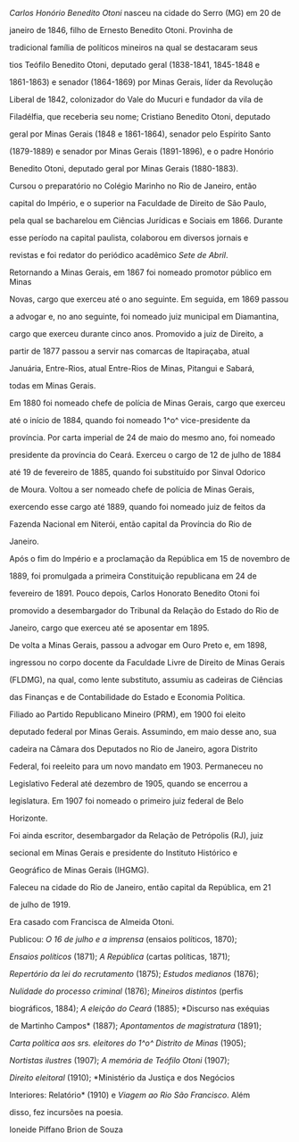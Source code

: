 

*Carlos Honório Benedito Otoni* nasceu na cidade do Serro (MG) em 20 de

janeiro de 1846, filho de Ernesto Benedito Otoni. Provinha de

tradicional família de políticos mineiros na qual se destacaram seus

tios Teófilo Benedito Otoni, deputado geral (1838-1841, 1845-1848 e

1861-1863) e senador (1864-1869) por Minas Gerais, líder da Revolução

Liberal de 1842, colonizador do Vale do Mucuri e fundador da vila de

Filadélfia, que receberia seu nome; Cristiano Benedito Otoni, deputado

geral por Minas Gerais (1848 e 1861-1864), senador pelo Espírito Santo

(1879-1889) e senador por Minas Gerais (1891-1896), e o padre Honório

Benedito Otoni, deputado geral por Minas Gerais (1880-1883).



Cursou o preparatório no Colégio Marinho no Rio de Janeiro, então

capital do Império, e o superior na Faculdade de Direito de São Paulo,

pela qual se bacharelou em Ciências Jurídicas e Sociais em 1866. Durante

esse período na capital paulista, colaborou em diversos jornais e

revistas e foi redator do periódico acadêmico *Sete de Abril*.



Retornando a Minas Gerais, em 1867 foi nomeado promotor público em Minas

Novas, cargo que exerceu até o ano seguinte. Em seguida, em 1869 passou

a advogar e, no ano seguinte, foi nomeado juiz municipal em Diamantina,

cargo que exerceu durante cinco anos. Promovido a juiz de Direito, a

partir de 1877 passou a servir nas comarcas de Itapiraçaba, atual

Januária, Entre-Rios, atual Entre-Rios de Minas, Pitangui e Sabará,

todas em Minas Gerais.



Em 1880 foi nomeado chefe de polícia de Minas Gerais, cargo que exerceu

até o início de 1884, quando foi nomeado 1^o^ vice-presidente da

província. Por carta imperial de 24 de maio do mesmo ano, foi nomeado

presidente da província do Ceará. Exerceu o cargo de 12 de julho de 1884

até 19 de fevereiro de 1885, quando foi substituído por Sinval Odorico

de Moura. Voltou a ser nomeado chefe de polícia de Minas Gerais,

exercendo esse cargo até 1889, quando foi nomeado juiz de feitos da

Fazenda Nacional em Niterói, então capital da Província do Rio de

Janeiro.



Após o fim do Império e a proclamação da República em 15 de novembro de

1889, foi promulgada a primeira Constituição republicana em 24 de

fevereiro de 1891. Pouco depois, Carlos Honorato Benedito Otoni foi

promovido a desembargador do Tribunal da Relação do Estado do Rio de

Janeiro, cargo que exerceu até se aposentar em 1895.



De volta a Minas Gerais, passou a advogar em Ouro Preto e, em 1898,

ingressou no corpo docente da Faculdade Livre de Direito de Minas Gerais

(FLDMG), na qual, como lente substituto, assumiu as cadeiras de Ciências

das Finanças e de Contabilidade do Estado e Economia Política.



Filiado ao Partido Republicano Mineiro (PRM), em 1900 foi eleito

deputado federal por Minas Gerais. Assumindo, em maio desse ano, sua

cadeira na Câmara dos Deputados no Rio de Janeiro, agora Distrito

Federal, foi reeleito para um novo mandato em 1903. Permaneceu no

Legislativo Federal até dezembro de 1905, quando se encerrou a

legislatura. Em 1907 foi nomeado o primeiro juiz federal de Belo

Horizonte.



Foi ainda escritor, desembargador da Relação de Petrópolis (RJ), juiz

secional em Minas Gerais e presidente do Instituto Histórico e

Geográfico de Minas Gerais (IHGMG).



Faleceu na cidade do Rio de Janeiro, então capital da República, em 21

de julho de 1919.



Era casado com Francisca de Almeida Otoni.



Publicou: *O 16 de julho e a imprensa* (ensaios políticos, 1870);

*Ensaios políticos* (1871); *A República* (cartas políticas, 1871);

*Repertório da lei do recrutamento* (1875); *Estudos medianos* (1876);

*Nulidade do processo criminal* (1876); *Mineiros distintos* (perfis

biográficos, 1884); *A eleição do Ceará* (1885); *Discurso nas exéquias

de Martinho Campos* (1887); *Apontamentos de magistratura* (1891);

*Carta política aos srs. eleitores do 1^o^ Distrito de Minas* (1905);

*Nortistas ilustres* (1907); *A memória de Teófilo Otoni* (1907);

*Direito eleitoral* (1910); *Ministério da Justiça e dos Negócios

Interiores: Relatório* (1910) e *Viagem ao Rio São Francisco*. Além

disso, fez incursões na poesia.



Ioneide Piffano Brion de Souza



